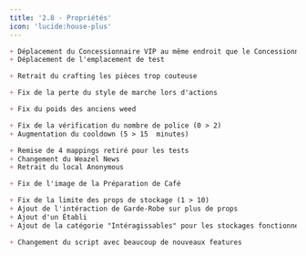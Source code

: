 ```yaml
---
title: '2.8 - Propriétés'
icon: 'lucide:house-plus'
---
```


```md [Concessionnaire]
+ Déplacement du Concessionnaire VIP au même endroit que le Concessionnaire Régulier
+ Déplacement de l'emplacement de test
```

```md [Mécanos]
+ Retrait du crafting les pièces trop couteuse
```

```md [Animations]
+ Fix de la perte du style de marche lors d'actions
```

```md [Weed]
+ Fix du poids des anciens weed
```

```md [Braquage ATM]
+ Fix de la vérification du nombre de police (0 > 2)
+ Augmentation du cooldown (5 > 15  minutes)
```

```md [Mappings]
+ Remise de 4 mappings retiré pour les tests
+ Changement du Weazel News
+ Retrait du local Anonymous
```

```md [Ingrédients]
+ Fix de l'image de la Préparation de Café
```

```md [Propriétés]
+ Fix de la limite des props de stockage (1 > 10)
+ Ajout de l'intéraction de Garde-Robe sur plus de props
+ Ajout d'un Établi
+ Ajout de la catégorie "Intéragissables" pour les stockages fonctionnels, la balance à weed, les lavabos, etc.
```

```md [Scènes]
+ Changement du script avec beaucoup de nouveaux features
```
